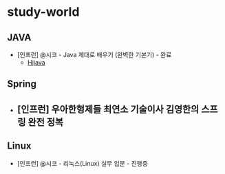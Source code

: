 # study-world

## JAVA
- [인프런] @시코 - Java 제대로 배우기 (완벽한 기본기) - 완료
  - [Hijava](https://github.com/heum-ji/study-world/tree/main/Java/HiJava)

## Spring
- [인프런] 우아한형제들 최연소 기술이사 김영한의 스프링 완전 정복
  - 

## Linux
- [인프런] @시코 - 리눅스(Linux) 실무 입문 - 진행중
